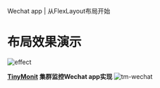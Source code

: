 

Wechat app | 从FlexLayout布局开始


# 布局效果演示

![effect](http://hardog.net/images/assist/20160930/wechat-effect-app-xM.gif)

**[TinyMonit](https://github.com/hardog/tinymonit.git) 集群监控Wechat app实现**
![tm-wechat](http://hardog.net/images/assist/20161008/tm-wechat-example.gif)

